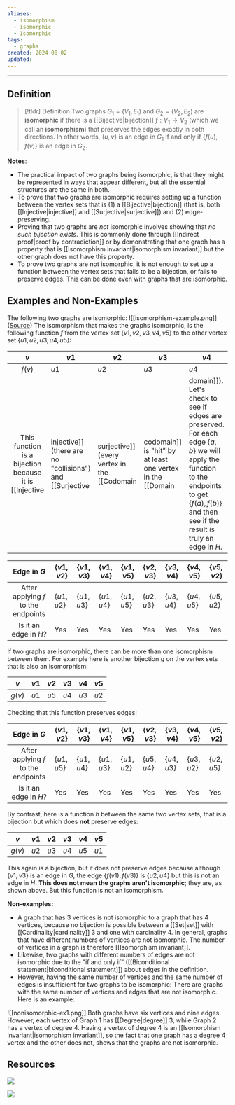 ```yaml
---
aliases:
  - isomorphism
  - isomorphic
  - Isomorphic
tags:
  - graphs
created: 2024-08-02
updated:
---
```

---
## Definition 

> [!tldr] Definition
> Two graphs $G_1 = (V_1, E_1)$ and $G_2 = (V_2, E_2)$ are **isomorphic** if there is a [[Bijective|bijection]] $f: V_1 \rightarrow V_2$ (which we call an **isomorphism**) that preserves the edges exactly in both directions. In other words, $\{u,v\}$ is an edge in $G_1$ if and only if $\{f(u), f(v)\}$ is an edge in $G_2$. 

**Notes**: 
- The practical impact of two graphs being isomorphic, is that they might be represented in ways that appear different, but all the essential structures are the same in both. 
- To prove that two graphs are isomorphic requires setting up a function between the vertex sets that is (1) a [[Bijective|bijection]] (that is, both [[Injective|injective]] and [[Surjective|surjective]]) and (2) edge-preserving. 
- Proving that two graphs are *not* isomorphic involves showing that *no such bijection exists*. This is commonly done through [[Indirect proof|proof by contradiction]] or by demonstrating that one graph has a property that is [[Isomorphism invariant|isomorphism invariant]] but the other graph does not have this property. 
- To prove two graphs are not isomorphic, it is not enough to set up a function between the vertex sets that fails to be a bijection, or fails to preserve edges. This can be done even with graphs that are isomorphic. 

## Examples and Non-Examples

The following two graphs are isomorphic: 
![[isomorphism-example.png]]
([Source](https://www.google.com/url?sa=i&url=https%3A%2F%2Fwww.researchgate.net%2Ffigure%2FIsomorphic-graphs_fig1_275769739&psig=AOvVaw1meLN4vGX82Va777dmGwfI&ust=1722703525920000&source=images&cd=vfe&opi=89978449&ved=0CBQQjhxqFwoTCKiRlfTg1ocDFQAAAAAdAAAAABAJ))
The isomorphism that makes the graphs isomorphic, is the following function $f$ from the vertex set $\{v1,v2,v3,v4,v5\}$ to the other vertex set $\{u1, u2,u3,u4,u5\}$:

|  $v$   | $v1$ | $v2$ | $v3$ | $v4$ | $v5$ |
| :----: | ---- | ---- | ---- | ---- | ---- |
| $f(v)$ | $u1$ | $u2$ | $u3$ | $u4$ | $u5$ |
This function is a bijection because it is [[Injective|injective]] (there are no "collisions") and [[Surjective|surjective]] (every vertex in the [[Codomain|codomain]] is "hit" by at least one vertex in the [[Domain|domain]]). Let's check to see if edges are preserved. For each edge $\{a,b\}$ we will apply the function to the endpoints to get $\{f(a), f(b)\}$ and then see if the result is truly an edge in $H$. 

|             Edge in $G$             | $\{v1, v2\}$ | $\{v1,v3\}$ | $\{v1,v4\}$ | $\{v1,v5\}$ | $\{v2,v3\}$ | $\{v3,v4\}$ | $\{v4,v5\}$ | $\{v5,v2\}$ |
| :---------------------------------: | ------------ | ----------- | ----------- | ----------- | ----------- | ----------- | ----------- | ----------- |
| After applying $f$ to the endpoints | $\{u1, u2\}$ | $\{u1,u3\}$ | $\{u1,u4\}$ | $\{u1,u5\}$ | $\{u2,u3\}$ | $\{u3,u4\}$ | $\{u4,u5\}$ | $\{u5,u2\}$ |
|        Is it an edge in $H$?        | Yes          | Yes         | Yes         | Yes         | Yes         | Yes         | Yes         | Yes         |
If two graphs are isomorphic, there can be more than one isomorphism between them. For example here is another bijection $g$ on the vertex sets that is also an isomorphism: 

|  $v$   | $v1$ | $v2$ | $v3$ | $v4$ | $v5$ |
| :----: | ---- | ---- | ---- | ---- | ---- |
| $g(v)$ | $u1$ | $u5$ | $u4$ | $u3$ | $u2$ |
Checking that this function preserves edges: 

|             Edge in $G$             | $\{v1, v2\}$ | $\{v1,v3\}$ | $\{v1,v4\}$ | $\{v1,v5\}$ | $\{v2,v3\}$ | $\{v3,v4\}$ | $\{v4,v5\}$ | $\{v5,v2\}$ |
| :---------------------------------: | ------------ | ----------- | ----------- | ----------- | ----------- | ----------- | ----------- | ----------- |
| After applying $f$ to the endpoints | $\{u1, u5\}$ | $\{u1,u4\}$ | $\{u1,u3\}$ | $\{u1,u2\}$ | $\{u5,u4\}$ | $\{u4,u3\}$ | $\{u3,u2\}$ | $\{u2,u5\}$ |
|        Is it an edge in $H$?        | Yes          | Yes         | Yes         | Yes         | Yes         | Yes         | Yes         | Yes         |

By contrast, here is a function $h$  between the same two vertex sets, that is a bijection but which does **not** preserve edges: 

|  $v$   | $v1$ | $v2$ | $v3$ | $v4$ | $v5$ |
| :----: | ---- | ---- | ---- | ---- | ---- |
| $g(v)$ | $u2$ | $u3$ | $u4$ | $u5$ | $u1$ |
This again is a bijection, but it does not preserve edges because although $\{v1, v3\}$ is an edge in $G$, the edge $\{f(v1), f(v3)\}$ is $\{u2, u4\}$ but this is not an edge in $H$. **This does not mean the graphs aren't isomorphic**; they are, as shown above. But this function is not an isomorphism. 

**Non-examples:**

- A graph that has $3$ vertices is not isomorphic to a graph that has $4$ vertices, because no bijection is possible between a [[Set|set]] with [[Cardinality|cardinality]] 3 and one with cardinality 4. In general, graphs that have different numbers of vertices are not isomorphic. The number of vertices in a graph is therefore [[Isomorphism invariant]]. 
- Likewise, two graphs with different numbers of edges are not isomorphic due to the "if and only if" ([[Biconditional statement|biconditional statement]]) about edges in the definition. 
- However, having the same number of vertices and the same number of edges is insufficient for two graphs to be isomorphic: There are graphs with the same number of vertices and edges that are not isomorphic. Here is an example: 

![[nonisomorphic-ex1.png]]
Both graphs have six vertices and nine edges. However, each vertex of Graph 1 has [[Degree|degree]] 3, while Graph 2 has a vertex of degree 4. Having a vertex of degree 4 is an [[Isomorphism invariant|isomorphism invariant]], so the fact that one graph has a degree 4 vertex and the other does not, shows that the graphs are not isomorphic. 

## Resources 

![](https://www.youtube.com/watch?v=EwV4Puk2coU)

![](https://www.youtube.com/watch?v=rOTXqBBMFxc)
